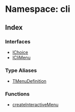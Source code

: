 # Namespace: cli

## Index

### Interfaces

- [IChoice](interfaces/interface.IChoice.md)
- [ICliMenu](interfaces/interface.ICliMenu.md)

### Type Aliases

- [TMenuDefinition](types/type-alias.TMenuDefinition.md)

### Functions

- [createInteractiveMenu](functions/function.createInteractiveMenu.md)
